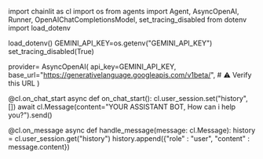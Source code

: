 import chainlit as cl
import os
from agents import Agent, AsyncOpenAI, Runner, OpenAIChatCompletionsModel, set_tracing_disabled
from dotenv import load_dotenv

load_dotenv()
GEMINI_API_KEY=os.getenv("GEMINI_API_KEY")
set_tracing_disabled(True)

provider= AsyncOpenAI(
    api_key=GEMINI_API_KEY,
    base_url="https://generativelanguage.googleapis.com/v1beta/",  # ⚠️ Verify this URL
)

@cl.on_chat_start
async def on_chat_start():
    cl.user_session.set("history", [])
    await cl.Message(content="YOUR ASSISTANT BOT, How can i help you?").send()

@cl.on_message
async def handle_message(message: cl.Message):
    history = cl.user_session.get("history")
    history.append({"role" : "user", "content" : message.content})
